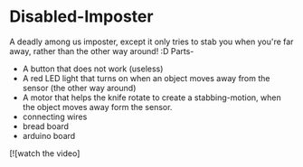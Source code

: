 # Disabled-Imposter
A deadly among us imposter, except it only tries to stab you when you're far away, rather than the other way around! :D
Parts-
- A button that does not work (useless)
- A red LED light that turns on when an object moves away from the sensor (the other way around)
- A motor that helps the knife rotate to create a stabbing-motion, when the object moves away form the sensor.
- connecting wires
- bread board
- arduino board


[![watch the video]
